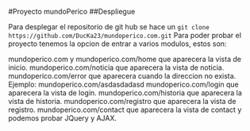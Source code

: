 #Proyecto mundoPerico
##Despliegue

Para desplegar el repositorio de git hub se hace un `git clone https://github.com/DucKa23/mundoperico.com.git`
Para poder probar el proyecto tenemos la opcion de entrar a varios modulos, estos son:

mundoperico.com y mundoperico.com/home que aparecera la vista de inicio.
mundoperico.com/noticia que aparecera la vista de noticia.
mundoperico.com/error que aparecera cuando la direccion no exista. Ejemplo: mundoperico.com/asdasdadasd
mundoperico.com/login que aparecera la vista de login.
mundoperico.com/historia que aparecera la vista de historia.
mundoperico.com/registro que aparecera la vista de registro.
mundoperico.com/contact que aparecera la vista de contact y podemos probar JQuery y AJAX.

